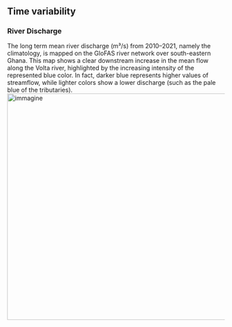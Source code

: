 #
## Time variability 

### River Discharge
The long term mean river discharge (m³/s) from 2010–2021, namely the climatology, is mapped on the GloFAS river network over south-eastern Ghana. This map shows a clear downstream increase in the mean flow along the Volta river, highlighted by the increasing intensity of the represented blue color. In fact, darker blue represents higher values of streamflow, while lighter colors show a lower discharge (such as the pale blue of the tributaries).
<img width="633" height="525" alt="immagine" src="https://github.com/user-attachments/assets/fa4288ec-be86-4c37-be01-efaa8d207b38" />

